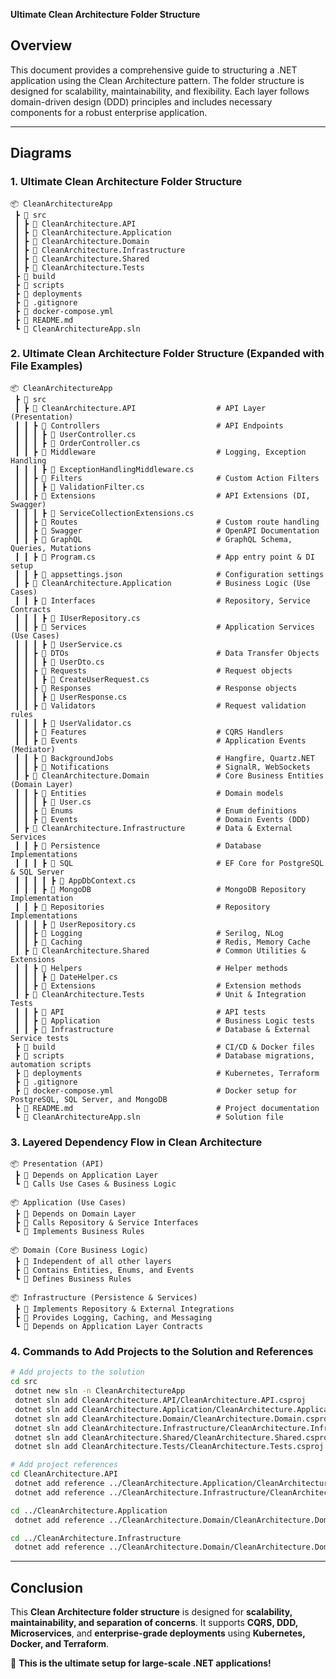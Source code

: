 **Ultimate Clean Architecture Folder Structure**

## Overview

This document provides a comprehensive guide to structuring a .NET application using the Clean Architecture pattern. The folder structure is designed for scalability, maintainability, and flexibility. Each layer follows domain-driven design (DDD) principles and includes necessary components for a robust enterprise application.

---

## **Diagrams**

### **1. Ultimate Clean Architecture Folder Structure**

```
📦 CleanArchitectureApp
 ┣ 📂 src
 ┃ ┣ 📂 CleanArchitecture.API
 ┃ ┣ 📂 CleanArchitecture.Application
 ┃ ┣ 📂 CleanArchitecture.Domain
 ┃ ┣ 📂 CleanArchitecture.Infrastructure
 ┃ ┣ 📂 CleanArchitecture.Shared
 ┃ ┣ 📂 CleanArchitecture.Tests
 ┣ 📂 build
 ┣ 📂 scripts
 ┣ 📂 deployments
 ┣ 📜 .gitignore
 ┣ 📜 docker-compose.yml
 ┣ 📜 README.md
 ┗ 📜 CleanArchitectureApp.sln
```

### **2. Ultimate Clean Architecture Folder Structure (Expanded with File Examples)**

```
📦 CleanArchitectureApp
 ┣ 📂 src
 ┃ ┣ 📂 CleanArchitecture.API                  # API Layer (Presentation)
 ┃ ┃ ┣ 📂 Controllers                          # API Endpoints
 ┃ ┃ ┃ ┣ 📜 UserController.cs
 ┃ ┃ ┃ ┣ 📜 OrderController.cs
 ┃ ┃ ┣ 📂 Middleware                           # Logging, Exception Handling
 ┃ ┃ ┃ ┣ 📜 ExceptionHandlingMiddleware.cs
 ┃ ┃ ┣ 📂 Filters                              # Custom Action Filters
 ┃ ┃ ┃ ┣ 📜 ValidationFilter.cs
 ┃ ┃ ┣ 📂 Extensions                           # API Extensions (DI, Swagger)
 ┃ ┃ ┃ ┣ 📜 ServiceCollectionExtensions.cs
 ┃ ┃ ┣ 📂 Routes                               # Custom route handling
 ┃ ┃ ┣ 📂 Swagger                              # OpenAPI Documentation
 ┃ ┃ ┣ 📂 GraphQL                              # GraphQL Schema, Queries, Mutations
 ┃ ┃ ┣ 📜 Program.cs                           # App entry point & DI setup
 ┃ ┃ ┣ 📜 appsettings.json                     # Configuration settings
 ┃ ┣ 📂 CleanArchitecture.Application          # Business Logic (Use Cases)
 ┃ ┃ ┣ 📂 Interfaces                           # Repository, Service Contracts
 ┃ ┃ ┃ ┣ 📜 IUserRepository.cs
 ┃ ┃ ┣ 📂 Services                             # Application Services (Use Cases)
 ┃ ┃ ┃ ┣ 📜 UserService.cs
 ┃ ┃ ┣ 📂 DTOs                                 # Data Transfer Objects
 ┃ ┃ ┃ ┣ 📜 UserDto.cs
 ┃ ┃ ┣ 📂 Requests                             # Request objects
 ┃ ┃ ┃ ┣ 📜 CreateUserRequest.cs
 ┃ ┃ ┣ 📂 Responses                            # Response objects
 ┃ ┃ ┃ ┣ 📜 UserResponse.cs
 ┃ ┃ ┣ 📂 Validators                           # Request validation rules
 ┃ ┃ ┃ ┣ 📜 UserValidator.cs
 ┃ ┃ ┣ 📂 Features                             # CQRS Handlers
 ┃ ┃ ┣ 📂 Events                               # Application Events (Mediator)
 ┃ ┃ ┣ 📂 BackgroundJobs                       # Hangfire, Quartz.NET
 ┃ ┃ ┣ 📂 Notifications                        # SignalR, WebSockets
 ┃ ┣ 📂 CleanArchitecture.Domain               # Core Business Entities (Domain Layer)
 ┃ ┃ ┣ 📂 Entities                             # Domain models
 ┃ ┃ ┃ ┣ 📜 User.cs
 ┃ ┃ ┣ 📂 Enums                                # Enum definitions
 ┃ ┃ ┣ 📂 Events                               # Domain Events (DDD)
 ┃ ┣ 📂 CleanArchitecture.Infrastructure       # Data & External Services
 ┃ ┃ ┣ 📂 Persistence                          # Database Implementations
 ┃ ┃ ┃ ┣ 📂 SQL                                # EF Core for PostgreSQL & SQL Server
 ┃ ┃ ┃ ┃ ┣ 📜 AppDbContext.cs
 ┃ ┃ ┃ ┣ 📂 MongoDB                            # MongoDB Repository Implementation
 ┃ ┃ ┣ 📂 Repositories                         # Repository Implementations
 ┃ ┃ ┃ ┣ 📜 UserRepository.cs
 ┃ ┃ ┣ 📂 Logging                              # Serilog, NLog
 ┃ ┃ ┣ 📂 Caching                              # Redis, Memory Cache
 ┃ ┣ 📂 CleanArchitecture.Shared               # Common Utilities & Extensions
 ┃ ┃ ┣ 📂 Helpers                              # Helper methods
 ┃ ┃ ┃ ┣ 📜 DateHelper.cs
 ┃ ┃ ┣ 📂 Extensions                           # Extension methods
 ┃ ┣ 📂 CleanArchitecture.Tests                # Unit & Integration Tests
 ┃ ┃ ┣ 📂 API                                  # API tests
 ┃ ┃ ┣ 📂 Application                          # Business Logic tests
 ┃ ┃ ┣ 📂 Infrastructure                       # Database & External Service tests
 ┣ 📂 build                                    # CI/CD & Docker files
 ┣ 📂 scripts                                  # Database migrations, automation scripts
 ┣ 📂 deployments                              # Kubernetes, Terraform
 ┣ 📜 .gitignore
 ┣ 📜 docker-compose.yml                       # Docker setup for PostgreSQL, SQL Server, and MongoDB
 ┣ 📜 README.md                                # Project documentation
 ┗ 📜 CleanArchitectureApp.sln                 # Solution file
```

### **3. Layered Dependency Flow in Clean Architecture**

```
📦 Presentation (API)
 ┣ 📜 Depends on Application Layer
 ┗ 📜 Calls Use Cases & Business Logic

📦 Application (Use Cases)
 ┣ 📜 Depends on Domain Layer
 ┣ 📜 Calls Repository & Service Interfaces
 ┗ 📜 Implements Business Rules

📦 Domain (Core Business Logic)
 ┣ 📜 Independent of all other layers
 ┣ 📜 Contains Entities, Enums, and Events
 ┗ 📜 Defines Business Rules

📦 Infrastructure (Persistence & Services)
 ┣ 📜 Implements Repository & External Integrations
 ┣ 📜 Provides Logging, Caching, and Messaging
 ┗ 📜 Depends on Application Layer Contracts
```

### **4. Commands to Add Projects to the Solution and References**

```sh
# Add projects to the solution
cd src
 dotnet new sln -n CleanArchitectureApp
 dotnet sln add CleanArchitecture.API/CleanArchitecture.API.csproj
 dotnet sln add CleanArchitecture.Application/CleanArchitecture.Application.csproj
 dotnet sln add CleanArchitecture.Domain/CleanArchitecture.Domain.csproj
 dotnet sln add CleanArchitecture.Infrastructure/CleanArchitecture.Infrastructure.csproj
 dotnet sln add CleanArchitecture.Shared/CleanArchitecture.Shared.csproj
 dotnet sln add CleanArchitecture.Tests/CleanArchitecture.Tests.csproj

# Add project references
cd CleanArchitecture.API
 dotnet add reference ../CleanArchitecture.Application/CleanArchitecture.Application.csproj
 dotnet add reference ../CleanArchitecture.Infrastructure/CleanArchitecture.Infrastructure.csproj

cd ../CleanArchitecture.Application
 dotnet add reference ../CleanArchitecture.Domain/CleanArchitecture.Domain.csproj

cd ../CleanArchitecture.Infrastructure
 dotnet add reference ../CleanArchitecture.Domain/CleanArchitecture.Domain.csproj
```

---

## **Conclusion**

This **Clean Architecture folder structure** is designed for **scalability, maintainability, and separation of concerns**. It supports **CQRS, DDD, Microservices**, and **enterprise-grade deployments** using **Kubernetes, Docker, and Terraform**.

🚀 **This is the ultimate setup for large-scale .NET applications!**

